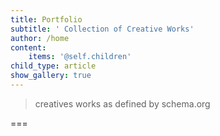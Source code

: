```yaml
---
title: Portfolio
subtitle: ' Collection of Creative Works'
author: /home
content:
    items: '@self.children'
child_type: article
show_gallery: true
---
```


> creatives works as defined by schema.org

===

